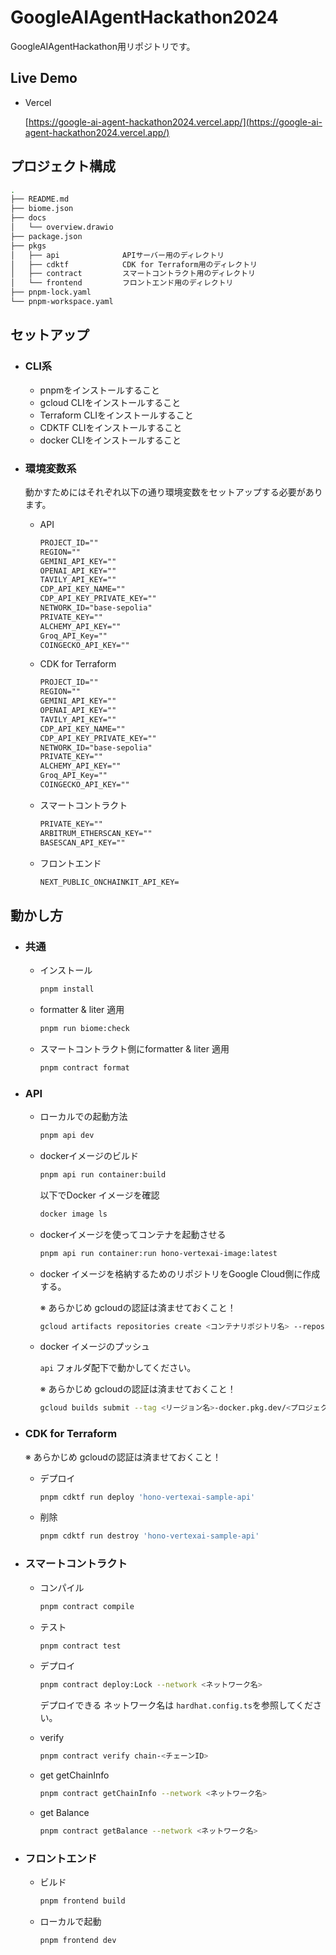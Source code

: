 # GoogleAIAgentHackathon2024

GoogleAIAgentHackathon用リポジトリです。

## Live Demo

- Vercel

    [https://google-ai-agent-hackathon2024.vercel.app/](https://google-ai-agent-hackathon2024.vercel.app/)

## プロジェクト構成

```bash
.
├── README.md
├── biome.json
├── docs
│   └── overview.drawio
├── package.json
├── pkgs
│   ├── api              APIサーバー用のディレクトリ
│   ├── cdktf            CDK for Terraform用のディレクトリ
│   ├── contract         スマートコントラクト用のディレクトリ
│   └── frontend         フロントエンド用のディレクトリ
├── pnpm-lock.yaml
└── pnpm-workspace.yaml
```

## セットアップ

- ### **CLI系**

    - pnpmをインストールすること
    - gcloud CLIをインストールすること
    - Terraform CLIをインストールすること
    - CDKTF CLIをインストールすること
    - docker CLIをインストールすること

- ### **環境変数系**

    動かすためにはそれぞれ以下の通り環境変数をセットアップする必要があります。

    - API

        ```txt
        PROJECT_ID=""
        REGION=""
        GEMINI_API_KEY=""
        OPENAI_API_KEY=""
        TAVILY_API_KEY=""
        CDP_API_KEY_NAME=""
        CDP_API_KEY_PRIVATE_KEY=""
        NETWORK_ID="base-sepolia"
        PRIVATE_KEY=""
        ALCHEMY_API_KEY=""
        Groq_API_Key=""
        COINGECKO_API_KEY=""
        ```

    - CDK for Terraform

        ```txt
        PROJECT_ID=""
        REGION=""
        GEMINI_API_KEY=""
        OPENAI_API_KEY=""
        TAVILY_API_KEY=""
        CDP_API_KEY_NAME=""
        CDP_API_KEY_PRIVATE_KEY=""
        NETWORK_ID="base-sepolia"
        PRIVATE_KEY=""
        ALCHEMY_API_KEY=""
        Groq_API_Key=""
        COINGECKO_API_KEY=""
        ```

    - スマートコントラクト

        ```txt
        PRIVATE_KEY=""
        ARBITRUM_ETHERSCAN_KEY=""
        BASESCAN_API_KEY=""
        ```

    - フロントエンド

        ```txt
        NEXT_PUBLIC_ONCHAINKIT_API_KEY=
        ```

## 動かし方

- ### 共通

    - インストール

        ```bash
        pnpm install
        ```

    - formatter & liter 適用

        ```bash
        pnpm run biome:check
        ```

    - スマートコントラクト側にformatter & liter 適用

        ```bash
        pnpm contract format
        ```

- ### API

    - ローカルでの起動方法

        ```bash
        pnpm api dev
        ```

    - dockerイメージのビルド

        ```bash
        pnpm api run container:build
        ```

        以下でDocker イメージを確認

        ```bash
        docker image ls
        ```

    - dockerイメージを使ってコンテナを起動させる

        ```bash
        pnpm api run container:run hono-vertexai-image:latest
        ```

    - docker イメージを格納するためのリポジトリをGoogle Cloud側に作成する。

        ※ あらかじめ gcloudの認証は済ませておくこと！

        ```bash
        gcloud artifacts repositories create <コンテナリポジトリ名> --repository-format docker --location <リージョン名>
        ```

    - docker イメージのプッシュ

        `api` フォルダ配下で動かしてください。

        ※ あらかじめ gcloudの認証は済ませておくこと！

        ```bash
        gcloud builds submit --tag <リージョン名>-docker.pkg.dev/<プロジェクトID>/<コンテナリポジトリ名>/<コンテナイメージ名>
        ```

- ### CDK for Terraform

    ※ あらかじめ gcloudの認証は済ませておくこと！

    - デプロイ

        ```bash
        pnpm cdktf run deploy 'hono-vertexai-sample-api'
        ```

    - 削除

        ```bash
        pnpm cdktf run destroy 'hono-vertexai-sample-api'
        ```

- ### スマートコントラクト

    - コンパイル

        ```bash
        pnpm contract compile
        ```

    - テスト

        ```bash
        pnpm contract test
        ```

    - デプロイ

        ```bash
        pnpm contract deploy:Lock --network <ネットワーク名>
        ```

        デプロイできる ネットワーク名は `hardhat.config.ts`を参照してください。

    - verify

        ```bash
        pnpm contract verify chain-<チェーンID>
        ```

    - get getChainInfo

        ```bash
        pnpm contract getChainInfo --network <ネットワーク名>
        ```

    - get Balance

        ```bash
        pnpm contract getBalance --network <ネットワーク名>
        ```

- ### フロントエンド

    - ビルド

        ```bash
        pnpm frontend build
        ```


    - ローカルで起動

        ```bash
        pnpm frontend dev
        ```
